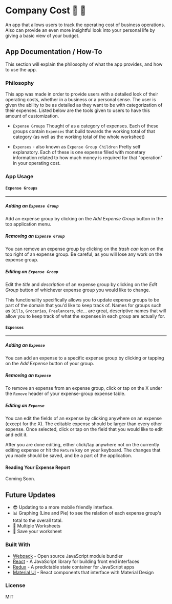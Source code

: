 # Company Cost :money_with_wings: :page_with_curl:
An app that allows users to track the operating cost of business operations. Also can provide an even more insightful look into your personal life by giving a basic view of your budget.

## App Documentation / How-To
This section will explain the philosophy of what the app provides, and how to use the app.

### Philosophy
This app was made in order to provide users with a detailed look of their operating costs, whether in a business or a personal sense. The user is given the ability to be as detailed as they want to be with categorization of their expenses. Listed below are the tools given to users to have this amount of customization.

* `Expense Groups`
Thought of as a category of expenses. Each of these groups contain `Expenses` that build towards the working total of that category (as well as the working total of the whole worksheet)

* `Expenses` - also known as `Expense Group Children`
Pretty self explanatory. Each of these is one expense filled with monetary information related to how much money is required for that "operation" in your operating cost.

### App Usage

#### `Expense Groups`
___
##### Adding an `Expense Group`

Add an expense group by clicking on the *Add Expense Group* button in the top application menu.

##### Removing an `Expense Group`

You can remove an expense group by clicking on the *trash can* icon on the top right of an expense group. Be careful, as you will lose any work on the expense group.

##### Editing an `Expense Group`

Edit the *title* and *description* of an expense group by clicking on the *Edit Group* button of
whichever expense group you would like to change.

This functionality specifically allows you to update expense groups to be part of the domain that you'd like to keep track of. Names for groups such as `Bills`, `Groceries`, `Freelancers`, etc... are great, descriptive names that will allow you to keep track of what the expenses in each group are actually for.

#### `Expenses`
___
##### Adding an `Expense`

You can add an expense to a specific expense group by clicking or tapping on the *Add Expense* button of your group.

##### Removing an `Expense`

To remove an expense from an expense group, click or tap on the X under the `Remove` header of your expense-group expense table.

##### Editing an `Expense`

You can edit the fields of an expense by clicking anywhere on an expense (except for the X). The editable expense should be larger than every other expense. Once selected, click or tap on the field that you would like to edit and edit it.

After you are done editing, either click/tap anywhere not on the currently editing expense or hit the `Return` key on your keyboard. The changes that you made should be saved, and be a part of the application.

#### Reading Your Expense Report
Coming Soon.

## Future Updates

* :sunglasses: Updating to a more mobile friendly interface.
* :bar_chart: Graphing (Line and Pie) to see the relation of each expense group's total to the overall total.
* :dancers: Multiple Worksheets
* :floppy_disk: Save your worksheet

### Built With
* [Webpack](https://webpack.js.org/) - Open source JavaScript module bundler
* [React](https://reactjs.org/) - A JavaScript library for building front end interfaces
* [Redux](https://redux.js.org/) - A predictable state container for JavaScript apps
* [Material UI](https://material-ui.com/) - React components that interface with Material Design

### License

MIT
